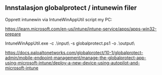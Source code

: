 ## Innstalasjon globalprotect / intunewin filer


Opprett intunewin via IntuneWinAppUtil script my PC:

https://learn.microsoft.com/en-us/intune/intune-service/apps/apps-win32-prepare

IntuneWinAppUtil.exe -c .\input\ -s globalprotect.ps1 -o .\output\

https://docs.paloaltonetworks.com/globalprotect/10-1/globalprotect-admin/mobile-endpoint-management/manage-the-globalprotect-app-using-microsoft-intune/deploy-a-new-device-using-autopilot-and-microsoft-intune


